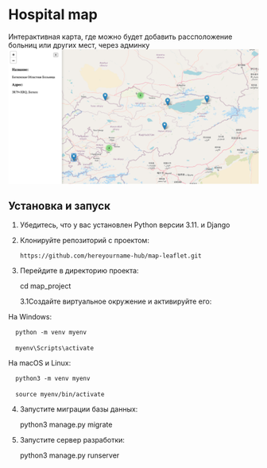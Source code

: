 # Hospital map

Интерактивная карта, где можно будет добавить рассположение больниц или других мест, через админку
![map.png](map.png)
## Установка и запуск

1. Убедитесь, что у вас установлен Python версии 3.11. и Django
2. 
   Клонируйте репозиторий с проектом:


       https://github.com/hereyourname-hub/map-leaflet.git


3. Перейдите в директорию проекта:


      cd map_project

   3.1Создайте виртуальное окружение и активируйте его:

На Windows:

      python -m venv myenv

      myenv\Scripts\activate
      
На macOS и Linux:

      python3 -m venv myenv

      source myenv/bin/activate

4. Запустите миграции базы данных:


    python3 manage.py migrate

5. Запустите сервер разработки:


    python3 manage.py runserver
